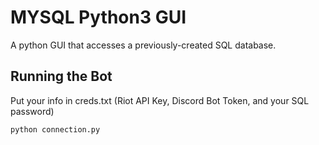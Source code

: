 # MYSQL Python3 GUI

A python GUI that accesses a previously-created SQL database.
## Running the Bot
Put your info in creds.txt (Riot API Key, Discord Bot Token, and your SQL password)
```
python connection.py
```
